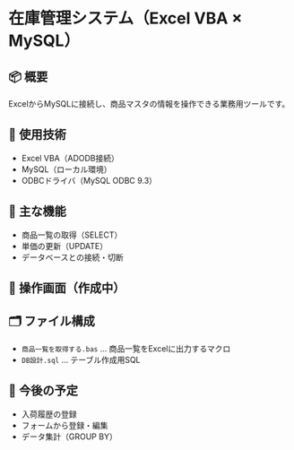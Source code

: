 # 在庫管理システム（Excel VBA × MySQL）

## 📦 概要
ExcelからMySQLに接続し、商品マスタの情報を操作できる業務用ツールです。

## 🔧 使用技術
- Excel VBA（ADODB接続）
- MySQL（ローカル環境）
- ODBCドライバ（MySQL ODBC 9.3）

## 🔁 主な機能
- 商品一覧の取得（SELECT）
- 単価の更新（UPDATE）
- データベースとの接続・切断

## 📸 操作画面（作成中）

## 🗂 ファイル構成
- `商品一覧を取得する.bas` ... 商品一覧をExcelに出力するマクロ
- `DB設計.sql` ... テーブル作成用SQL

## 📝 今後の予定
- 入荷履歴の登録
- フォームから登録・編集
- データ集計（GROUP BY）
